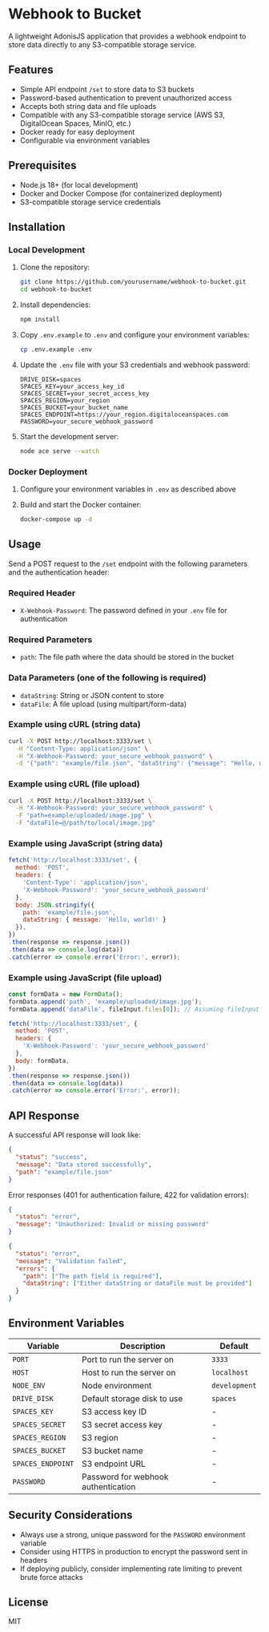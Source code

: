 # Webhook to Bucket

A lightweight AdonisJS application that provides a webhook endpoint to store data directly to any S3-compatible storage service.

## Features

- Simple API endpoint `/set` to store data to S3 buckets
- Password-based authentication to prevent unauthorized access
- Accepts both string data and file uploads
- Compatible with any S3-compatible storage service (AWS S3, DigitalOcean Spaces, MinIO, etc.)
- Docker ready for easy deployment
- Configurable via environment variables

## Prerequisites

- Node.js 18+ (for local development)
- Docker and Docker Compose (for containerized deployment)
- S3-compatible storage service credentials

## Installation

### Local Development

1. Clone the repository:
   ```bash
   git clone https://github.com/yourusername/webhook-to-bucket.git
   cd webhook-to-bucket
   ```

2. Install dependencies:
   ```bash
   npm install
   ```

3. Copy `.env.example` to `.env` and configure your environment variables:
   ```bash
   cp .env.example .env
   ```

4. Update the `.env` file with your S3 credentials and webhook password:
   ```
   DRIVE_DISK=spaces
   SPACES_KEY=your_access_key_id
   SPACES_SECRET=your_secret_access_key
   SPACES_REGION=your_region
   SPACES_BUCKET=your_bucket_name
   SPACES_ENDPOINT=https://your_region.digitaloceanspaces.com
   PASSWORD=your_secure_webhook_password
   ```

5. Start the development server:
   ```bash
   node ace serve --watch
   ```

### Docker Deployment

1. Configure your environment variables in `.env` as described above

2. Build and start the Docker container:
   ```bash
   docker-compose up -d
   ```

## Usage

Send a POST request to the `/set` endpoint with the following parameters and the authentication header:

### Required Header

- `X-Webhook-Password`: The password defined in your `.env` file for authentication

### Required Parameters

- `path`: The file path where the data should be stored in the bucket

### Data Parameters (one of the following is required)

- `dataString`: String or JSON content to store
- `dataFile`: A file upload (using multipart/form-data)

### Example using cURL (string data)

```bash
curl -X POST http://localhost:3333/set \
  -H "Content-Type: application/json" \
  -H "X-Webhook-Password: your_secure_webhook_password" \
  -d '{"path": "example/file.json", "dataString": {"message": "Hello, world!"}}'
```

### Example using cURL (file upload)

```bash
curl -X POST http://localhost:3333/set \
  -H "X-Webhook-Password: your_secure_webhook_password" \
  -F "path=example/uploaded/image.jpg" \
  -F "dataFile=@/path/to/local/image.jpg"
```

### Example using JavaScript (string data)

```javascript
fetch('http://localhost:3333/set', {
  method: 'POST',
  headers: {
    'Content-Type': 'application/json',
    'X-Webhook-Password': 'your_secure_webhook_password'
  },
  body: JSON.stringify({
    path: 'example/file.json',
    dataString: { message: 'Hello, world!' }
  }),
})
.then(response => response.json())
.then(data => console.log(data))
.catch(error => console.error('Error:', error));
```

### Example using JavaScript (file upload)

```javascript
const formData = new FormData();
formData.append('path', 'example/uploaded/image.jpg');
formData.append('dataFile', fileInput.files[0]); // Assuming fileInput is an input element of type="file"

fetch('http://localhost:3333/set', {
  method: 'POST',
  headers: {
    'X-Webhook-Password': 'your_secure_webhook_password'
  },
  body: formData,
})
.then(response => response.json())
.then(data => console.log(data))
.catch(error => console.error('Error:', error));
```

## API Response

A successful API response will look like:

```json
{
  "status": "success",
  "message": "Data stored successfully",
  "path": "example/file.json"
}
```

Error responses (401 for authentication failure, 422 for validation errors):

```json
{
  "status": "error",
  "message": "Unauthorized: Invalid or missing password"
}
```

```json
{
  "status": "error",
  "message": "Validation failed",
  "errors": {
    "path": ["The path field is required"],
    "dataString": ["Either dataString or dataFile must be provided"]
  }
}
```

## Environment Variables

| Variable | Description | Default |
|----------|-------------|---------|
| `PORT` | Port to run the server on | `3333` |
| `HOST` | Host to run the server on | `localhost` |
| `NODE_ENV` | Node environment | `development` |
| `DRIVE_DISK` | Default storage disk to use | `spaces` |
| `SPACES_KEY` | S3 access key ID | - |
| `SPACES_SECRET` | S3 secret access key | - |
| `SPACES_REGION` | S3 region | - |
| `SPACES_BUCKET` | S3 bucket name | - |
| `SPACES_ENDPOINT` | S3 endpoint URL | - |
| `PASSWORD` | Password for webhook authentication | - |

## Security Considerations

- Always use a strong, unique password for the `PASSWORD` environment variable
- Consider using HTTPS in production to encrypt the password sent in headers
- If deploying publicly, consider implementing rate limiting to prevent brute force attacks

## License

MIT
